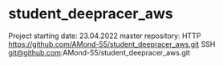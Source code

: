 # student_deepracer_aws
  Project starting date: 23.04.2022
  master repository:  HTTP https://github.com/AMond-55/student_deepracer_aws.git
                      SSH  git@github.com:AMond-55/student_deepracer_aws.git
                      
